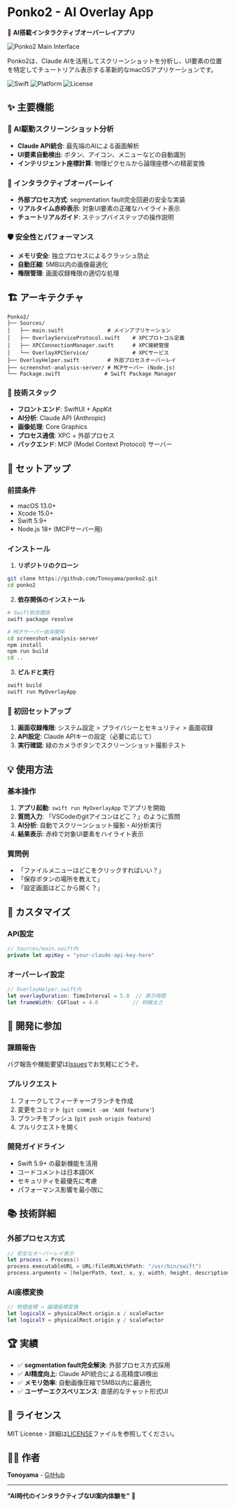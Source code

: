 # Ponko2 - AI Overlay App

🚀 **AI搭載インタラクティブオーバーレイアプリ**

![Ponko2 Main Interface](docs/images/main.png)

Ponko2は、Claude AIを活用してスクリーンショットを分析し、UI要素の位置を特定してチュートリアル表示する革新的なmacOSアプリケーションです。

![Swift](https://img.shields.io/badge/Swift-5.9-orange.svg)
![Platform](https://img.shields.io/badge/Platform-macOS-blue.svg)
![License](https://img.shields.io/badge/License-MIT-green.svg)

## ✨ 主要機能

### 🤖 AI駆動スクリーンショット分析
- **Claude API統合**: 最先端のAIによる画面解析
- **UI要素自動検出**: ボタン、アイコン、メニューなどの自動識別
- **インテリジェント座標計算**: 物理ピクセルから論理座標への精密変換

### 🎯 インタラクティブオーバーレイ
- **外部プロセス方式**: segmentation fault完全回避の安全な実装
- **リアルタイム赤枠表示**: 対象UI要素の正確なハイライト表示
- **チュートリアルガイド**: ステップバイステップの操作説明

### 🛡️ 安全性とパフォーマンス
- **メモリ安全**: 独立プロセスによるクラッシュ防止
- **自動圧縮**: 5MB以内の画像最適化
- **権限管理**: 画面収録権限の適切な処理

## 🏗️ アーキテクチャ

```
Ponko2/
├── Sources/
│   ├── main.swift              # メインアプリケーション
│   ├── OverlayServiceProtocol.swift    # XPCプロトコル定義
│   ├── XPCConnectionManager.swift      # XPC接続管理
│   └── OverlayXPCService/              # XPCサービス
├── OverlayHelper.swift         # 外部プロセスオーバーレイ
├── screenshot-analysis-server/ # MCPサーバー (Node.js)
└── Package.swift              # Swift Package Manager
```

### 🔧 技術スタック
- **フロントエンド**: SwiftUI + AppKit
- **AI分析**: Claude API (Anthropic)
- **画像処理**: Core Graphics
- **プロセス通信**: XPC + 外部プロセス
- **バックエンド**: MCP (Model Context Protocol) サーバー

## 🚀 セットアップ

### 前提条件
- macOS 13.0+ 
- Xcode 15.0+
- Swift 5.9+
- Node.js 18+ (MCPサーバー用)

### インストール

1. **リポジトリのクローン**
```bash
git clone https://github.com/Tonoyama/ponko2.git
cd ponko2
```

2. **依存関係のインストール**
```bash
# Swift依存関係
swift package resolve

# MCPサーバー依存関係
cd screenshot-analysis-server
npm install
npm run build
cd ..
```

3. **ビルドと実行**
```bash
swift build
swift run MyOverlayApp
```

### 📱 初回セットアップ
1. **画面収録権限**: システム設定 > プライバシーとセキュリティ > 画面収録
2. **API設定**: Claude APIキーの設定（必要に応じて）
3. **実行確認**: 緑のカメラボタンでスクリーンショット撮影テスト

## 💡 使用方法

### 基本操作
1. **アプリ起動**: `swift run MyOverlayApp` でアプリを開始
2. **質問入力**: 「VSCodeのgitアイコンはどこ？」のように質問
3. **AI分析**: 自動でスクリーンショット撮影・AI分析実行
4. **結果表示**: 赤枠で対象UI要素をハイライト表示

### 質問例
- 「ファイルメニューはどこをクリックすればいい？」
- 「保存ボタンの場所を教えて」
- 「設定画面はどこから開く？」

## 🔧 カスタマイズ

### API設定
```swift
// Sources/main.swift内
private let apiKey = "your-claude-api-key-here"
```

### オーバーレイ設定
```swift
// OverlayHelper.swift内
let overlayDuration: TimeInterval = 5.0  // 表示時間
let frameWidth: CGFloat = 4.0           // 枠線太さ
```

## 🤝 開発に参加

### 課題報告
バグ報告や機能要望は[Issues](https://github.com/Tonoyama/ponko2/issues)でお気軽にどうぞ。

### プルリクエスト
1. フォークしてフィーチャーブランチを作成
2. 変更をコミット (`git commit -am 'Add feature'`)
3. ブランチをプッシュ (`git push origin feature`)
4. プルリクエストを開く

### 開発ガイドライン
- Swift 5.9+ の最新機能を活用
- コードコメントは日本語OK
- セキュリティを最優先に考慮
- パフォーマンス影響を最小限に

## 📚 技術詳細

### 外部プロセス方式
```swift
// 安全なオーバーレイ表示
let process = Process()
process.executableURL = URL(fileURLWithPath: "/usr/bin/swift")
process.arguments = [helperPath, text, x, y, width, height, description]
```

### AI座標変換
```swift
// 物理座標 → 論理座標変換
let logicalX = physicalRect.origin.x / scaleFactor
let logicalY = physicalRect.origin.y / scaleFactor
```

## 🏆 実績

- ✅ **segmentation fault完全解決**: 外部プロセス方式採用
- ✅ **AI精度向上**: Claude API統合による高精度UI検出
- ✅ **メモリ効率**: 自動画像圧縮で5MB以内に最適化
- ✅ **ユーザーエクスペリエンス**: 直感的なチャット形式UI

## 📄 ライセンス

MIT License - 詳細は[LICENSE](LICENSE)ファイルを参照してください。

## 👨‍💻 作者

**Tonoyama** - [GitHub](https://github.com/Tonoyama)

---

**"AI時代のインタラクティブなUI案内体験を"** 🚀

